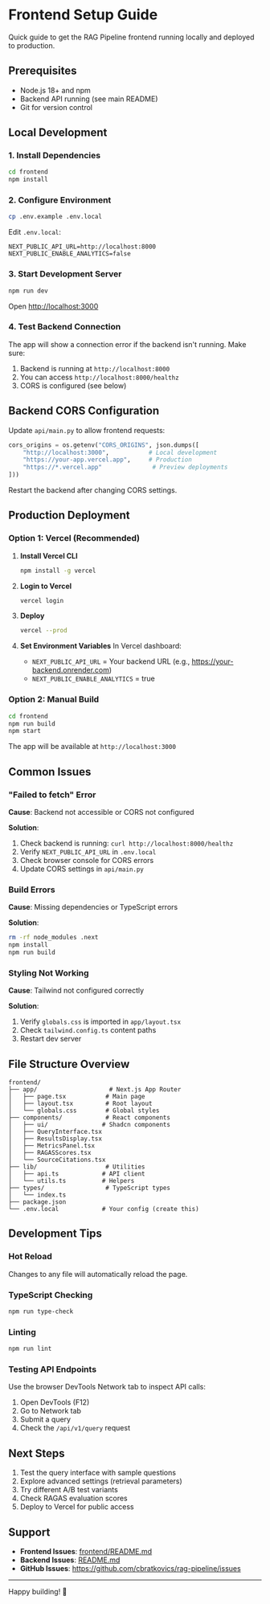 # Frontend Setup Guide

Quick guide to get the RAG Pipeline frontend running locally and deployed to production.

## Prerequisites

- Node.js 18+ and npm
- Backend API running (see main README)
- Git for version control

## Local Development

### 1. Install Dependencies

```bash
cd frontend
npm install
```

### 2. Configure Environment

```bash
cp .env.example .env.local
```

Edit `.env.local`:
```env
NEXT_PUBLIC_API_URL=http://localhost:8000
NEXT_PUBLIC_ENABLE_ANALYTICS=false
```

### 3. Start Development Server

```bash
npm run dev
```

Open [http://localhost:3000](http://localhost:3000)

### 4. Test Backend Connection

The app will show a connection error if the backend isn't running. Make sure:
1. Backend is running at `http://localhost:8000`
2. You can access `http://localhost:8000/healthz`
3. CORS is configured (see below)

## Backend CORS Configuration

Update `api/main.py` to allow frontend requests:

```python
cors_origins = os.getenv("CORS_ORIGINS", json.dumps([
    "http://localhost:3000",           # Local development
    "https://your-app.vercel.app",     # Production
    "https://*.vercel.app"              # Preview deployments
]))
```

Restart the backend after changing CORS settings.

## Production Deployment

### Option 1: Vercel (Recommended)

1. **Install Vercel CLI**
   ```bash
   npm install -g vercel
   ```

2. **Login to Vercel**
   ```bash
   vercel login
   ```

3. **Deploy**
   ```bash
   vercel --prod
   ```

4. **Set Environment Variables**
   In Vercel dashboard:
   - `NEXT_PUBLIC_API_URL` = Your backend URL (e.g., https://your-backend.onrender.com)
   - `NEXT_PUBLIC_ENABLE_ANALYTICS` = true

### Option 2: Manual Build

```bash
cd frontend
npm run build
npm start
```

The app will be available at `http://localhost:3000`

## Common Issues

### "Failed to fetch" Error

**Cause**: Backend not accessible or CORS not configured

**Solution**:
1. Check backend is running: `curl http://localhost:8000/healthz`
2. Verify `NEXT_PUBLIC_API_URL` in `.env.local`
3. Check browser console for CORS errors
4. Update CORS settings in `api/main.py`

### Build Errors

**Cause**: Missing dependencies or TypeScript errors

**Solution**:
```bash
rm -rf node_modules .next
npm install
npm run build
```

### Styling Not Working

**Cause**: Tailwind not configured correctly

**Solution**:
1. Verify `globals.css` is imported in `app/layout.tsx`
2. Check `tailwind.config.ts` content paths
3. Restart dev server

## File Structure Overview

```
frontend/
├── app/                    # Next.js App Router
│   ├── page.tsx           # Main page
│   ├── layout.tsx         # Root layout
│   └── globals.css        # Global styles
├── components/            # React components
│   ├── ui/               # Shadcn components
│   ├── QueryInterface.tsx
│   ├── ResultsDisplay.tsx
│   ├── MetricsPanel.tsx
│   ├── RAGASScores.tsx
│   └── SourceCitations.tsx
├── lib/                   # Utilities
│   ├── api.ts            # API client
│   └── utils.ts          # Helpers
├── types/                 # TypeScript types
│   └── index.ts
├── package.json
└── .env.local            # Your config (create this)
```

## Development Tips

### Hot Reload

Changes to any file will automatically reload the page.

### TypeScript Checking

```bash
npm run type-check
```

### Linting

```bash
npm run lint
```

### Testing API Endpoints

Use the browser DevTools Network tab to inspect API calls:
1. Open DevTools (F12)
2. Go to Network tab
3. Submit a query
4. Check the `/api/v1/query` request

## Next Steps

1. Test the query interface with sample questions
2. Explore advanced settings (retrieval parameters)
3. Try different A/B test variants
4. Check RAGAS evaluation scores
5. Deploy to Vercel for public access

## Support

- **Frontend Issues**: [frontend/README.md](frontend/README.md)
- **Backend Issues**: [README.md](README.md)
- **GitHub Issues**: https://github.com/cbratkovics/rag-pipeline/issues

---

Happy building! 🚀
